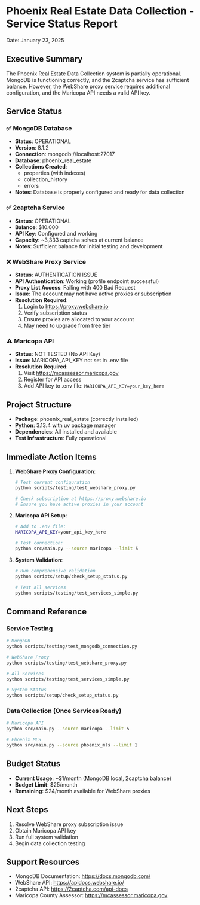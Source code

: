 # Phoenix Real Estate Data Collection - Service Status Report
Date: January 23, 2025

## Executive Summary
The Phoenix Real Estate Data Collection system is partially operational. MongoDB is functioning correctly, and the 2captcha service has sufficient balance. However, the WebShare proxy service requires additional configuration, and the Maricopa API needs a valid API key.

## Service Status

### ✅ MongoDB Database
- **Status**: OPERATIONAL
- **Version**: 8.1.2
- **Connection**: mongodb://localhost:27017
- **Database**: phoenix_real_estate
- **Collections Created**:
  - properties (with indexes)
  - collection_history
  - errors
- **Notes**: Database is properly configured and ready for data collection

### ✅ 2captcha Service
- **Status**: OPERATIONAL
- **Balance**: $10.000
- **API Key**: Configured and working
- **Capacity**: ~3,333 captcha solves at current balance
- **Notes**: Sufficient balance for initial testing and development

### ❌ WebShare Proxy Service
- **Status**: AUTHENTICATION ISSUE
- **API Authentication**: Working (profile endpoint successful)
- **Proxy List Access**: Failing with 400 Bad Request
- **Issue**: The account may not have active proxies or subscription
- **Resolution Required**:
  1. Login to https://proxy.webshare.io
  2. Verify subscription status
  3. Ensure proxies are allocated to your account
  4. May need to upgrade from free tier

### ⚠️ Maricopa API
- **Status**: NOT TESTED (No API Key)
- **Issue**: MARICOPA_API_KEY not set in .env file
- **Resolution Required**:
  1. Visit https://mcassessor.maricopa.gov
  2. Register for API access
  3. Add API key to .env file: `MARICOPA_API_KEY=your_key_here`

## Project Structure
- **Package**: phoenix_real_estate (correctly installed)
- **Python**: 3.13.4 with uv package manager
- **Dependencies**: All installed and available
- **Test Infrastructure**: Fully operational

## Immediate Action Items

1. **WebShare Proxy Configuration**:
   ```bash
   # Test current configuration
   python scripts/testing/test_webshare_proxy.py
   
   # Check subscription at https://proxy.webshare.io
   # Ensure you have active proxies in your account
   ```

2. **Maricopa API Setup**:
   ```bash
   # Add to .env file:
   MARICOPA_API_KEY=your_api_key_here
   
   # Test connection:
   python src/main.py --source maricopa --limit 5
   ```

3. **System Validation**:
   ```bash
   # Run comprehensive validation
   python scripts/setup/check_setup_status.py
   
   # Test all services
   python scripts/testing/test_services_simple.py
   ```

## Command Reference

### Service Testing
```bash
# MongoDB
python scripts/testing/test_mongodb_connection.py

# WebShare Proxy
python scripts/testing/test_webshare_proxy.py

# All Services
python scripts/testing/test_services_simple.py

# System Status
python scripts/setup/check_setup_status.py
```

### Data Collection (Once Services Ready)
```bash
# Maricopa API
python src/main.py --source maricopa --limit 5

# Phoenix MLS
python src/main.py --source phoenix_mls --limit 1
```

## Budget Status
- **Current Usage**: ~$1/month (MongoDB local, 2captcha balance)
- **Budget Limit**: $25/month
- **Remaining**: $24/month available for WebShare proxies

## Next Steps
1. Resolve WebShare proxy subscription issue
2. Obtain Maricopa API key
3. Run full system validation
4. Begin data collection testing

## Support Resources
- MongoDB Documentation: https://docs.mongodb.com/
- WebShare API: https://apidocs.webshare.io/
- 2captcha API: https://2captcha.com/api-docs
- Maricopa County Assessor: https://mcassessor.maricopa.gov